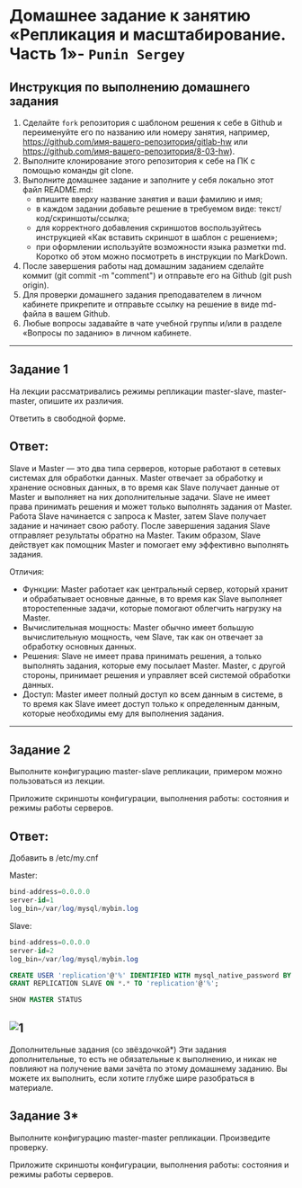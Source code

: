 # Домашнее задание к занятию «Репликация и масштабирование. Часть 1»- `Punin Sergey`

## Инструкция по выполнению домашнего задания
1. Сделайте `fork` репозитория c шаблоном решения к себе в Github и переименуйте его по названию или номеру занятия, например, https://github.com/имя-вашего-репозитория/gitlab-hw или https://github.com/имя-вашего-репозитория/8-03-hw).
2. Выполните клонирование этого репозитория к себе на ПК с помощью команды git clone.
3. Выполните домашнее задание и заполните у себя локально этот файл README.md:
   - впишите вверху название занятия и ваши фамилию и имя;
   - в каждом задании добавьте решение в требуемом виде: текст/код/скриншоты/ссылка;
   - для корректного добавления скриншотов воспользуйтесь инструкцией «Как вставить скриншот в шаблон с решением»;
   - при оформлении используйте возможности языка разметки md. Коротко об этом можно посмотреть в инструкции по MarkDown.
4. После завершения работы над домашним заданием сделайте коммит (git commit -m "comment") и отправьте его на Github (git push origin).
5. Для проверки домашнего задания преподавателем в личном кабинете прикрепите и отправьте ссылку на решение в виде md-файла в вашем Github.
6. Любые вопросы задавайте в чате учебной группы и/или в разделе «Вопросы по заданию» в личном кабинете.

---

## Задание 1
На лекции рассматривались режимы репликации master-slave, master-master, опишите их различия.

Ответить в свободной форме.

## Ответ:
Slave и Master — это два типа серверов, которые работают в сетевых системах для обработки данных. Master отвечает за обработку и хранение основных данных, в то время как Slave получает данные от Master и выполняет на них дополнительные задачи. 
Slave не имеет права принимать решения и может только выполнять задания от Master.
Работа Slave начинается с запроса к Master, затем Slave получает задание и начинает свою работу. После завершения задания Slave отправляет результаты обратно на Master. Таким образом, Slave действует как помощник Master и помогает ему эффективно выполнять задания.

Отличия: 
- Функции: Master работает как центральный сервер, который хранит и обрабатывает основные данные, в то время как Slave выполняет второстепенные задачи, которые помогают облегчить нагрузку на Master.
- Вычислительная мощность: Master обычно имеет большую вычислительную мощность, чем Slave, так как он отвечает за обработку основных данных.
- Решения: Slave не имеет права принимать решения, а только выполнять задания, которые ему посылает Master. Master, с другой стороны, принимает решения и управляет всей системой обработки данных.
- Доступ: Master имеет полный доступ ко всем данным в системе, в то время как Slave имеет доступ только к определенным данным, которые необходимы ему для выполнения задания.

---

## Задание 2
Выполните конфигурацию master-slave репликации, примером можно пользоваться из лекции.

Приложите скриншоты конфигурации, выполнения работы: состояния и режимы работы серверов.

## Ответ:
Добавить в /etc/my.cnf

Master:
```sql
bind-address=0.0.0.0
server-id=1
log_bin=/var/log/mysql/mybin.log
```
Slave:
```sql
bind-address=0.0.0.0
server-id=2
log_bin=/var/log/mysql/mybin.log
```

```sql
CREATE USER 'replication'@'%' IDENTIFIED WITH mysql_native_password BY 'Replica123!';
GRANT REPLICATION SLAVE ON *.* TO 'replication'@'%';
```
```sql
SHOW MASTER STATUS
```
![1]( )
---
Дополнительные задания (со звёздочкой*)
Эти задания дополнительные, то есть не обязательные к выполнению, и никак не повлияют на получение вами зачёта по этому домашнему заданию. Вы можете их выполнить, если хотите глубже шире разобраться в материале.

## Задание 3*
Выполните конфигурацию master-master репликации. Произведите проверку.

Приложите скриншоты конфигурации, выполнения работы: состояния и режимы работы серверов.
